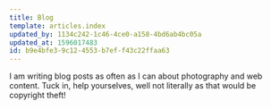 ```yaml
---
title: Blog
template: articles.index
updated_by: 1134c242-1c46-4ce0-a158-4bd6ab4bc05a
updated_at: 1596017483
id: b9e4bfe3-9c12-4553-b7ef-f43c22ffaa63
---
```

I am writing blog posts as often as I can about photography and web content. Tuck in, help yourselves, well not literally as that would be copyright theft!